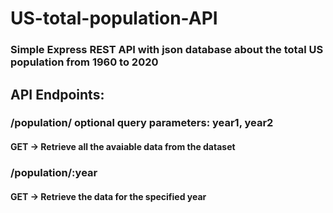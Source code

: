 # US-total-population-API 
### Simple Express REST API with json database about the total US population from 1960 to 2020


##    API Endpoints:
###   /population/      optional query parameters: year1, year2
####  GET -> Retrieve all the avaiable data from the dataset
###   /population/:year
####  GET -> Retrieve the data for the specified year

